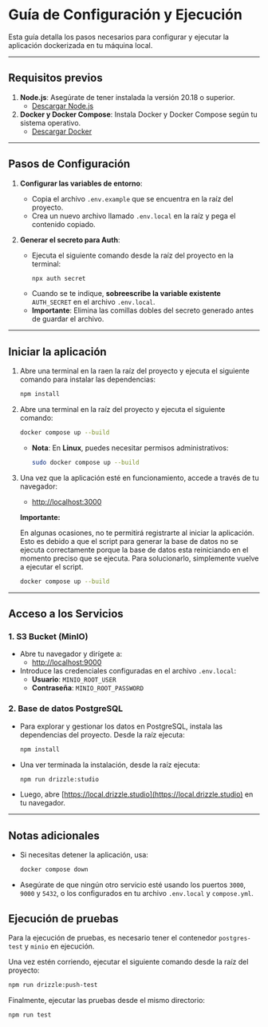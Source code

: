 # Guía de Configuración y Ejecución

Esta guía detalla los pasos necesarios para configurar y ejecutar la aplicación dockerizada en tu máquina local.

---

## Requisitos previos

1. **Node.js**: Asegúrate de tener instalada la versión 20.18 o superior.
   - [Descargar Node.js](https://nodejs.org/)
2. **Docker y Docker Compose**: Instala Docker y Docker Compose según tu sistema operativo.
   - [Descargar Docker](https://www.docker.com/products/docker-desktop/)

---

## Pasos de Configuración

1. **Configurar las variables de entorno**:
   - Copia el archivo `.env.example` que se encuentra en la raíz del proyecto.
   - Crea un nuevo archivo llamado `.env.local` en la raíz y pega el contenido copiado.

2. **Generar el secreto para Auth**:
   - Ejecuta el siguiente comando desde la raíz del proyecto en la terminal:
     ```bash
     npx auth secret
     ```
   - Cuando se te indique, **sobreescribe la variable existente** `AUTH_SECRET` en el archivo `.env.local`.
   - **Importante**: Elimina las comillas dobles del secreto generado antes de guardar el archivo.

---

## Iniciar la aplicación
1. Abre una terminal en la raen la raíz del proyecto y ejecuta el siguiente comando para instalar las dependencias:
   ```bash
   npm install
   ```

2. Abre una terminal en la raíz del proyecto y ejecuta el siguiente comando:
   ```bash
   docker compose up --build
   ```
   - **Nota**: En **Linux**, puedes necesitar permisos administrativos:
     ```bash
     sudo docker compose up --build
     ```

3. Una vez que la aplicación esté en funcionamiento, accede a través de tu navegador:
   - [http://localhost:3000](http://localhost:3000)

   **Importante:**

   En algunas ocasiones, no te permitirá registrarte al iniciar la aplicación. Esto es debido a que el script para generar la base de datos no se ejecuta correctamente porque la base de datos esta reiniciando en el momento preciso que se ejecuta. Para solucionarlo, simplemente vuelve a ejecutar el script.
   ```bash
   docker compose up --build
   ```

---

## Acceso a los Servicios

### 1. **S3 Bucket (MinIO)**
   - Abre tu navegador y dirígete a:
     - [http://localhost:9000](http://localhost:9000)
   - Introduce las credenciales configuradas en el archivo `.env.local`:
     - **Usuario**: `MINIO_ROOT_USER`
     - **Contraseña**: `MINIO_ROOT_PASSWORD`

### 2. **Base de datos PostgreSQL**
   - Para explorar y gestionar los datos en PostgreSQL, instala las dependencias del proyecto. Desde la raíz ejecuta:
      ```bash
     npm install
     ```
     
   - Una ver terminada la instalación, desde la raíz ejecuta:
     ```bash
     npm run drizzle:studio
     ```
   - Luego, abre [https://local.drizzle.studio](https://local.drizzle.studio) en tu navegador.

---

## Notas adicionales

- Si necesitas detener la aplicación, usa:
  ```bash
  docker compose down
  ```
- Asegúrate de que ningún otro servicio esté usando los puertos `3000`, `9000` y `5432`, o los configurados en tu archivo `.env.local` y `compose.yml`.

## Ejecución de pruebas

Para la ejecución de pruebas, es necesario tener el contenedor `postgres-test` y `minio` en ejecución.

Una vez estén corriendo, ejecutar el siguiente comando desde la raíz del proyecto:
   ```bash
   npm run drizzle:push-test
   ```
Finalmente, ejecutar las pruebas desde el mismo directorio:
   ```bash
   npm run test
   ```